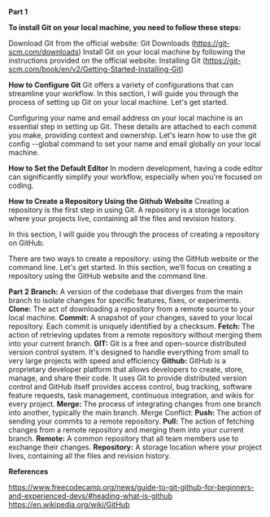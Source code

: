 **Part 1**

**To install Git on your local machine, you need to follow these steps:**

Download Git from the official website: Git Downloads (https://git-scm.com/downloads)
Install Git on your local machine by following the instructions provided on the official website: Installing Git (https://git-scm.com/book/en/v2/Getting-Started-Installing-Git)

**How to Configure Git**
Git offers a variety of configurations that can streamline your workflow. In this section, I will guide you through the process of setting up Git on your local machine. Let's get started.

Configuring your name and email address on your local machine is an essential step in setting up Git. These details are attached to each commit you make, providing context and ownership. Let's learn how to use the git config --global command to set your name and email globally on your local machine.

**How to Set the Default Editor**
In modern development, having a code editor can significantly simplify your workflow, especially when you're focused on coding.

**How to Create a Repository Using the Github Website**
Creating a repository is the first step in using Git. A repository is a storage location where your projects live, containing all the files and revision history.

In this section, I will guide you through the process of creating a repository on GitHub.

There are two ways to create a repository: using the GitHub website or the command line. Let's get started. In this section, we'll focus on creating a repository using the GitHub website and the command line.

**Part 2**
**Branch:** A version of the codebase that diverges from the main branch to isolate changes for specific features, fixes, or experiments.
**Clone:** The act of downloading a repository from a remote source to your local machine.
**Commit:** A snapshot of your changes, saved to your local repository. Each commit is uniquely identified by a checksum.
**Fetch:** The action of retrieving updates from a remote repository without merging them into your current branch.
**GIT:** Git is a free and open-source distributed version control system. It's designed to handle everything from small to very large projects with speed and efficiency
**Github:** GitHub is a proprietary developer platform that allows developers to create, store, manage, and share their code. It uses Git to provide distributed version control and GitHub itself provides access control, bug tracking, software feature requests, task management, continuous integration, and wikis for every project.
**Merge:** The process of integrating changes from one branch into another, typically the main branch.
Merge Conflict: 
**Push:** The action of sending your commits to a remote repository.
**Pull:** The action of fetching changes from a remote repository and merging them into your current branch.
**Remote:** A common repository that all team members use to exchange their changes.
**Repository:** A storage location where your project lives, containing all the files and revision history.



**References**

https://www.freecodecamp.org/news/guide-to-git-github-for-beginners-and-experienced-devs/#heading-what-is-github
https://en.wikipedia.org/wiki/GitHub
